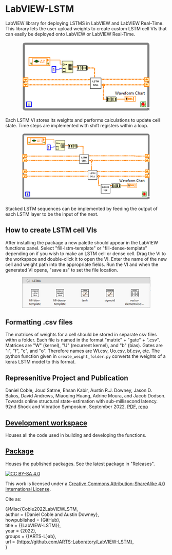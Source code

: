 # LabVIEW-LSTM
LabVIEW library for deploying LSTMS in LabVIEW and LabVIEW Real-Time. This library lets the user upload weights to create custom LSTM cell VIs that can easily be deployed onto LabVIEW or LabVIEW Real-Time. 

<p align="center">
<img src="figures/single-LSTM-cell-use.PNG" alt="drawing" width="400"/> <br> 

</p>
<p align="center">
</p>
Each LSTM VI stores its weights and performs calculations to update cell state. Time steps are implemented with shift registers within a loop.

<p align="center">
<img src="figures/multiple-LSTM-cell-use.PNG" alt="drawing" width="400"/> <br> 

</p>
<p align="center">
</p>
Stacked LSTM sequences can be implemented by feeding the output of each LSTM layer to be the input of the next.

## How to create LSTM cell VIs
After installing the package a new palette should appear in the LabVIEW functions panel. Select "fill-lstm-template" or "fill-dense-template" depending on if you wish to make an LSTM cell or dense cell. Drag the VI to the workspace and double-click it to open the VI. Enter the name of the new cell and weight path into the appropriate fields. Run the VI and when the generated VI opens, "save as" to set the file location.
<p align="center">
<img src="figures/palette.PNG" alt="drawing" width="400"/> <br>
</p>

## Formatting .csv files
The matrices of weights for a cell should be stored in separate csv files withn a folder. Each file is named in the format "matrix" + "gate" + ".csv". Matrices are "W" (kernel), "U" (recurrent kernel), and "b" (bias). Gates are "i", "f", "c", and "o". Therefore names are Wi.csv, Uo.csv, bf.csv, etc. The python function given in ``create_weight_folder.py`` converts the weights of a keras LSTM model to this format.

## Represenitive Project and Publication
Daniel Coble, Joud Satme, Ehsan Kabir, Austin R.J. Downey, Jason D. Bakos, David Andrews, Miaoqing Huang, Adrine Moura, and Jacob Dodson. Towards online structural state-estimation with sub-millisecond latency. 92nd Shock and Vibration Symposium, September 2022. [PDF](https://cse.sc.edu/~adowney2/publications/conference/Coble2022TowardsOnlineStructural.pdf), [repo](https://github.com/ARTS-Laboratory/Paper-Towards-online-structural-state-estimation-with-sub-millisecond-latency)
 


## [Development workspace](development_workspace)
Houses all the code used in building and developing the functions. 

## [Package](package)
Houses the published packages. See the latest package in "Releases".

[![CC BY-SA 4.0][cc-by-sa-shield]][cc-by-sa]

This work is licensed under a
[Creative Commons Attribution-ShareAlike 4.0 International License][cc-by-sa].



[cc-by-sa]: http://creativecommons.org/licenses/by-sa/4.0/
[cc-by-sa-image]: https://licensebuttons.net/l/by-sa/4.0/88x31.png
[cc-by-sa-shield]: https://img.shields.io/badge/License-CC%20BY--SA%204.0-lightgrey.svg


Cite as:

@Misc{Coble2022LabVIEWLSTM,  
author = {Daniel Coble and Austin Downey},  
howpublished = {GitHub},  
title = {{LabVIEW-LSTM}},  
year = {2022},  
groups = {{ARTS-L}ab},  
url = {https://github.com/ARTS-Laboratory/LabVIEW-LSTM},  
}



